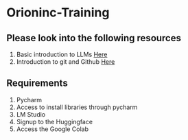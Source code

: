 # Orioninc-Training
## Please look into the following resources
1. Basic introduction to LLMs [Here](https://developers.google.com/machine-learning/resources/intro-llms)
2. Introduction to git and Github [Here](https://docs.github.com/en/get-started/start-your-journey/hello-world)
## Requirements
1. Pycharm
2. Access to install libraries through pycharm
3. LM Studio
4. Signup to the Huggingface
5. Access the Google Colab
